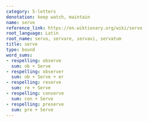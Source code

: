 ```yaml
---
category: 5-letters
denotation: keep watch, maintain
name: serve
reference_link: https://en.wiktionary.org/wiki/servo
root_language: Latin
root_name: servo, servare, servavi, servatum
title: serve
type: bound
word_sums:
- respelling: observe
  sum: ob + Serve
- respelling: observer
  sum: ob + Serve + er
- respelling: reserve
  sum: re + Serve
- respelling: conserve
  sum: con + Serve
- respelling: preserve
  sum: pre + Serve
---
```

